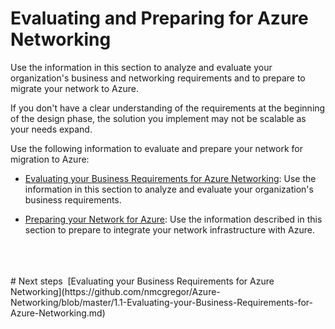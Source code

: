 # Evaluating and Preparing for Azure Networking

Use the information in this section to analyze and evaluate your organization's business and networking requirements and to prepare to migrate your network to Azure. 


If you don't have a clear understanding of the requirements at the beginning of the design phase, the solution you implement may not be scalable as your needs expand.  

Use the following information to evaluate and prepare your network for migration to Azure: 

- [Evaluating your Business Requirements for Azure Networking](https://github.com/nmcgregor/Azure-Networking/blob/master/1.1-Evaluating-your-Business-Requirements-for-Azure-Networking.md): Use the information in this section to analyze and evaluate your organization's business requirements.

- [Preparing your Network for Azure](https://github.com/nmcgregor/Azure-Networking/blob/master/1.2-Preparing-your-Network-for-Azure.md):  Use the information described in this section to prepare to integrate your network infrastructure with Azure.
 
<br />
<br />
<br />
# Next steps 
[Evaluating your Business Requirements for Azure Networking](https://github.com/nmcgregor/Azure-Networking/blob/master/1.1-Evaluating-your-Business-Requirements-for-Azure-Networking.md)

